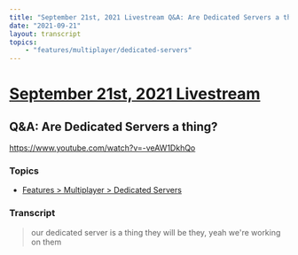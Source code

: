 ```yaml
---
title: "September 21st, 2021 Livestream Q&A: Are Dedicated Servers a thing?"
date: "2021-09-21"
layout: transcript
topics:
    - "features/multiplayer/dedicated-servers"
---
```

# [September 21st, 2021 Livestream](../2021-09-21.md)
## Q&A: Are Dedicated Servers a thing?
https://www.youtube.com/watch?v=-veAW1DkhQo

### Topics
* [Features > Multiplayer > Dedicated Servers](../topics/features/multiplayer/dedicated-servers.md)

### Transcript

> our dedicated server is a thing they will be they, yeah we're working on them
